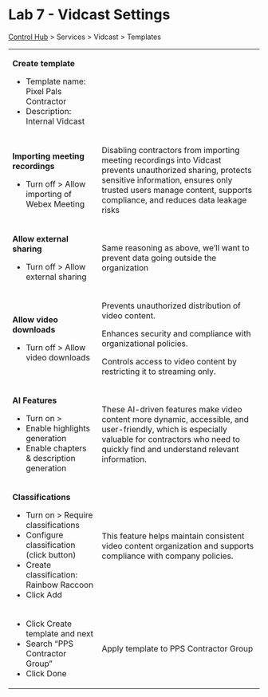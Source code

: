 # Lab 7 - Vidcast Settings

<a href="http://admin.webex.com/" target="_blank">Control Hub</a> > Services > Vidcast > Templates

<table><tbody><tr><td><p><strong>Create template</strong></p><ul><li>Template name: Pixel Pals Contractor</li><li>Description: Internal Vidcast</li></ul></td><td></td></tr><tr><td><p><strong>Importing meeting recordings</strong></p><ul><li>Turn off &gt; Allow importing of Webex Meeting</li></ul></td><td><p>Disabling contractors from importing meeting recordings into Vidcast prevents unauthorized sharing, protects sensitive information, ensures only trusted users manage content, supports compliance, and reduces data leakage risks</p></td></tr><tr><td><p><strong>Allow external sharing</strong></p><ul><li>Turn off &gt; Allow external sharing</li></ul></td><td><p>Same reasoning as above, we’ll want to prevent data going outside the organization</p></td></tr><tr><td><p><strong>Allow video downloads</strong></p><ul><li>Turn off &gt; Allow video downloads</li></ul></td><td><p>Prevents unauthorized distribution of video content.</p><p>Enhances security and compliance with organizational policies.</p><p>Controls access to video content by restricting it to streaming only.</p></td></tr><tr><td><p><strong>AI Features</strong></p><ul><li>Turn on &gt;</li><li>Enable highlights generation</li><li>Enable chapters &amp; description generation</li></ul></td><td><p>These AI-driven features make video content more dynamic, accessible, and user-friendly, which is especially valuable for contractors who need to quickly find and understand relevant information.</p></td></tr><tr><td><p><strong>Classifications</strong></p><ul><li>Turn on &gt; Require classifications</li><li>Configure classification (click button)</li><li>Create classification: Rainbow Raccoon</li><li>Click Add</li></ul></td><td><p>This feature helps maintain consistent video content organization and supports compliance with company policies.</p></td></tr><tr><td><ul><li>Click Create template and next</li><li>Search “PPS Contractor Group”</li><li>Click Done</li></ul></td><td><p>Apply template to PPS Contractor Group</p></td></tr></tbody></table>